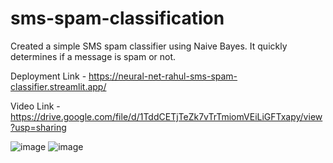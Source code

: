 # sms-spam-classification
 Created a simple SMS spam classifier using Naive Bayes. It quickly determines if a message is spam or not. 

Deployment Link - https://neural-net-rahul-sms-spam-classifier.streamlit.app/

Video Link - https://drive.google.com/file/d/1TddCETjTeZk7vTrTmiomVEiLiGFTxapy/view?usp=sharing

![image](https://github.com/Neural-Net-Rahul/sms-spam-classification/assets/146613451/0c6f81de-6ece-4fab-8760-a5a074f124ff)
![image](https://github.com/Neural-Net-Rahul/sms-spam-classification/assets/146613451/27ed20e9-f7f2-4d4e-81bb-728be2edd46e)


